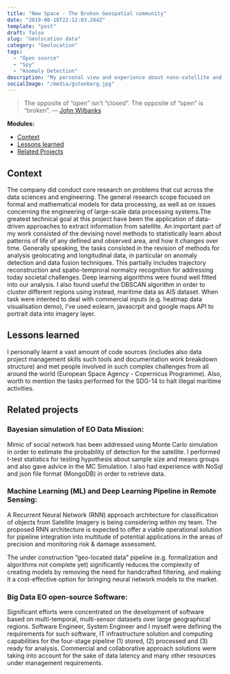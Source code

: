 ```yaml
---
title: "New Space - The Broken Geospatial community"
date: "2019-08-18T22:12:03.284Z"
template: "post"
draft: false
slug: "Geolocation data"
category: "Geolocation"
tags:
  - "Open source"
  - "Spy"
  - "Anomaly Detection"
description: "My personal view and experience about nano-satellite and earth observation companies"
socialImage: "/media/gutenberg.jpg"
---
```

> The opposite of “open” isn’t “closed”. The opposite of “open” is “broken”. — [John Wilbanks](https://en.wikipedia.org/wiki/John_Wilbanks)

**Modules:**

- [Context](#context)
- [Lessons learned](#lessons-learned)
- [Related Projects](#related-projects)

## Context
The company did conduct core research on problems that cut across the data sciences and engineering. The general research scope focused on formal and mathematical models for data processing, as well as on issues concerning the engineering of large-scale data processing systems.The greatest technical goal at this project have been the application of data-driven approaches to extract information from satellite. An important part of my work consisted of the devising novel methods to statistically learn about patterns of life of any defined and observed area, and how it changes over time. Generally speaking, the tasks consisted in the revision of methods for analysis geolocating and longitudinal data, in particular on anomaly detection and data fusion techniques. This partially includes trajectory reconstruction and spatio-temproral normalcy recognition for addressing today societal challenges. Deep learning algorithms were found well fitted into our analysis. I also found useful the DBSCAN algorithm in order to cluster different regions using instead, maritime data as AIS dataset. When task were intented to deal with commercial inputs (e.g. heatmap data visualisation demo), I’ve used eolearn, javascrpit and google maps API to portrait data into imagery layer.


## Lessons learned
I personally learnt a vast amount of code sources (includes also data project management skills such tools and documentation work breakdown structure) and met people involved in such complex challenges from all around the world (European Space Agency - Copernicus Programme). Also, worth to mention the tasks performed for the SDG-14 to halt illegal maritime activities.



## Related projects

### Bayesian simulation of EO Data Mission:
Mimic of social network has been addressed using Monte Carlo simulation in order to estimate the probability of detection for the satellite. I performed t-test statistics for testing hypothesis about sample size and means groups and also gave advice in the MC Simulation. I also had experience with NoSql and json file format (MongoDB) in order to retrieve data.

### Machine Learning (ML) and Deep Learning Pipeline in Remote Sensing:
A Recurrent Neural Network (RNN) approach architecture for classification of objects from Satellite Imagery is being considering within my team. The proposed RNN architecture is expected to offer a viable operational solution for pipeline integration into multitude of potential applications in the areas of precision and monitoring risk & damage assessment.

The under construction “geo-located data” pipeline (e.g. formalization and algorithms not complete yet) significantly reduces the complexity of creating models by removing the need for handcrafted filtering, and making it a cost-effective option for bringing neural network models to the market.

### Big Data EO open-source Software:
Significant efforts were concentrated on the development of software based on multi-temporal, multi-sensor datasets over large geographical regions. Software Engineer, System Engineer and I myself were defining the requirements for such software, IT infrastructure solution and computing capabilities for the four-stage pipeline (1) stored, (2) processed and (3) ready for analysis. Commercial and collaborative approach solutions were taking into account for the sake of data latency and many other resources under management requirements.